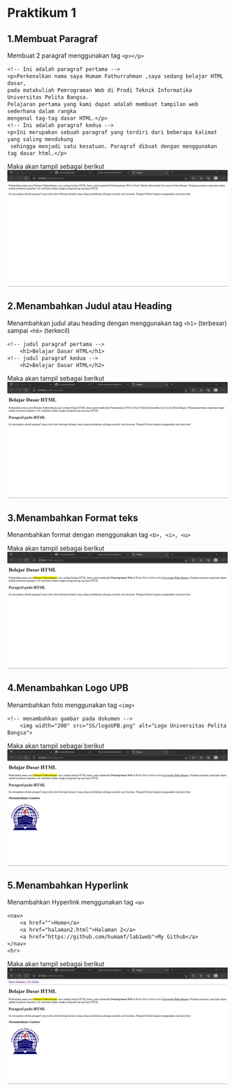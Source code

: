 # Praktikum 1

## 1.Membuat Paragraf
Membuat 2 paragraf menggunakan tag ``` <p></p> ```
```
<!-- Ini adalah paragraf pertama -->
<p>Perkenalkan nama saya Humam Fathurrahman ,saya sedang belajar HTML dasar, 
pada matakuliah Pemrograman Web di Prodi Teknik Informatika Universitas Pelita Bangsa. 
Pelajaran pertama yang kami dapat adalah membuat tampilan web sederhana dalam rangka 
mengenal tag-tag dasar HTML.</p>
<!-- Ini adalah paragraf kedua -->
<p>Ini merupakan sebuah paragraf yang terdiri dari beberapa kalimat yang saling mendukung
 sehingga menjadi satu kesatuan. Paragraf dibuat dengan menggunakan tag dasar html.</p>
```

Maka akan tampil sebagai berikut
![paragraf](SS/paragraf.png) 


## 2.Menambahkan Judul atau Heading
Menambahkan judul atau heading dengan menggunakan tag ```<h1>``` (terbesar) sampai ```<h6>``` (terkecil)
```
<!-- judul paragraf pertama -->
    <h1>Belajar Dasar HTML</h1>
<!-- judul paragraf kedua -->
    <h2>Belajar Dasar HTML</h2>
```
Maka akan tampil sebagai berikut
![heading](SS/heading.png)

## 3.Menambahkan Format teks
Menambahkan format dengan menggunakan tag ```<b>, <i>, <u>```

Maka akan tampil sebagai berikut
![format_teks](SS/formatteks.png)

## 4.Menambahkan Logo UPB
Menambahkan foto menggunakan tag ```<img>```
```
<!-- menambahkan gambar pada dokumen -->
    <img width="200" src="SS/logoUPB.png" alt="Logo Universitas Pelita Bangsa">
```
Maka akan tampil sebagai berikut
![LogoUPB](SS/menambahkanLogoUPB.png)


## 5.Menambahkan Hyperlink
Menambahkan Hyperlink menggunakan tag ```<a>```
```
<nav>
    <a href="">Home</a>
    <a href="halaman2.html">Halaman 2</a>
    <a href="https://github.com/humamf/lab1web">My Github</a>
</nav>
<hr>
```
Maka akan tampil sebagai berikut
![Hyperlink](SS/hyperlink.png)
